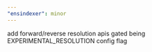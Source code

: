 ```yaml
---
"ensindexer": minor
---
```


add forward/reverse resolution apis gated being EXPERIMENTAL_RESOLUTION config flag
